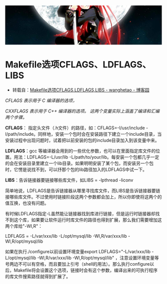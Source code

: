 [![header](../../../assets/header29.jpg)](https://yuenshome.github.io)

# Makefile选项CFLAGS、LDFLAGS、LIBS

<div class="postTitle"></div>
<div id="cnblogs_post_body">
<ul>
	<li class="postTitle">转载自：<a href="http://www.cnblogs.com/wanghetao/archive/2013/10/01/3348885.html" target="_blank">Makefile选项CFLAGS,LDFLAGS,LIBS - wanghetao - 博客园</a></li>
</ul>
<em>CFLAGS 表示用于 C 编译器的选项，</em>
<div class="postBody">
<div id="cnblogs_post_body">

<em id="__mceDel">CXXFLAGS 表示用于 C++ 编译器的选项。
这两个变量实际上涵盖了编译和汇编两个步骤。</em>

<strong>CFLAGS</strong>： 指定头文件（.h文件）的路径，如：CFLAGS=-I/usr/include -I/path/include。同样地，安装一个包时会在安装路径下建立一个include目录，当安装过程中出现问题时，试着把以前安装的包的include目录加入到该变量中来。

<strong>LDFLAGS</strong>：gcc 等编译器会用到的一些优化参数，也可以在里面指定库文件的位置。用法：LDFLAGS=-L/usr/lib -L/path/to/your/lib。每安装一个包都几乎一定的会在安装目录里建立一个lib目录。如果明明安装了某个包，而安装另一个包时，它愣是说找不到，可以抒那个包的lib路径加入的LDFLAGS中试一下。

<strong>LIBS</strong>：告诉链接器要链接哪些库文件，如LIBS = -lpthread -liconv

</div>
</div>
</div>
<!--more-->
<div id="cnblogs_post_body">
<div class="postBody">
<div id="cnblogs_post_body">

简单地说，LDFLAGS是告诉链接器从哪里寻找库文件，而LIBS是告诉链接器要链接哪些库文件。不过使用时链接阶段这两个参数都会加上，所以你即使将这两个的值互换，也没有问题。

有时候LDFLAGS指定-L虽然能让链接器找到库进行链接，但是运行时链接器却找不到这个库，如果要让软件运行时库文件的路径也得到扩展，那么我们需要增加这两个库给"-Wl,R"：

LDFLAGS = -L/var/xxx/lib -L/opt/mysql/lib -Wl,R/var/xxx/lib -Wl,R/opt/mysql/lib

如果在执行./configure以前设置环境变量export LDFLAGS="-L/var/xxx/lib -L/opt/mysql/lib -Wl,R/var/xxx/lib -Wl,R/opt/mysql/lib" ，注意设置环境变量等号两边不可以有空格，而且要加上引号（shell的用法）。那么执行configure以后，Makefile将会设置这个选项，链接时会有这个参数，编译出来的可执行程序的库文件搜索路径就得到扩展了。

</div>
</div>
</div>
